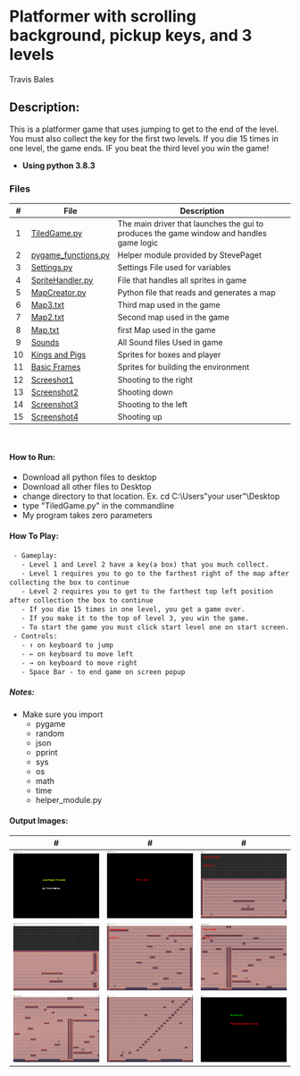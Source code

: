 # Platformer with scrolling background, pickup keys, and 3 levels
Travis Bales

## Description:
This is a platformer game that uses jumping to get to the end of the level. You must also collect the key for the first two levels.
If you die 15 times in one level, the game ends. IF you beat the third level you win the game!
<br>
- **Using python 3.8.3**

### Files

|   #   | File            | Description                                        |
| :---: | --------------- | -------------------------------------------------- |
|1| [TiledGame.py](https://github.com/travisbales2304/4443-2D-PyGame-Bales/blob/master/Assignments/P02/TiledGame.py) |The main driver that launches the gui to produces the game window and handles game logic|
|2|[pygame_functions.py](https://github.com/travisbales2304/4443-2D-PyGame-Bales/blob/master/Assignments/P02/pygame_functions.py)|Helper module provided by StevePaget |
|3|[Settings.py](https://github.com/travisbales2304/4443-2D-PyGame-Bales/blob/master/Assignments/P02/settings.py)|Settings File used for variables|
|4|[SpriteHandler.py](https://github.com/travisbales2304/4443-2D-PyGame-Bales/blob/master/Assignments/P02/SpriteHandler.py)|File that handles all sprites in game|
|5|[MapCreator.py](https://github.com/travisbales2304/4443-2D-PyGame-Bales/blob/master/Assignments/P02/MapCreator.py)|Python file that reads and generates a map|
|6|[Map3.txt](https://github.com/travisbales2304/4443-2D-PyGame-Bales/blob/master/Assignments/P02/Map3.txt)|Third map used in the game|
|7|[Map2.txt](https://github.com/travisbales2304/4443-2D-PyGame-Bales/blob/master/Assignments/P02/Map2.txt)|Second map used in the game|
|8|[Map.txt](https://github.com/travisbales2304/4443-2D-PyGame-Bales/blob/master/Assignments/P02/Map.txt)|first Map used in the game|
|9|[Sounds](https://github.com/travisbales2304/4443-2D-PyGame-Bales/tree/master/Assignments/P02/Sounds)|All Sound files Used in game|
|10|[Kings and Pigs](https://github.com/travisbales2304/4443-2D-PyGame-Bales/tree/master/Assignments/P02/Kings%20and%20Pigs/Sprites)|Sprites for boxes and player|
|11|[Basic Frames](https://github.com/travisbales2304/4443-2D-PyGame-Bales/tree/master/Assignments/P02/BasicFrames)|Sprites for building the environment|
|12|[Screeshot1](https://github.com/travisbales2304/4443-2D-PyGame-Bales/blob/master/Assignments/P1.04/shot1.png)|Shooting to the right |
|13|[Screenshot2](https://github.com/travisbales2304/4443-2D-PyGame-Bales/blob/master/Assignments/P1.04/shot2.png)|Shooting down|
|14|[Screenshot3](https://github.com/travisbales2304/4443-2D-PyGame-Bales/blob/master/Assignments/P1.04/shot3.png)|Shooting to the left|
|15|[Screenshot4](https://github.com/travisbales2304/4443-2D-PyGame-Bales/blob/master/Assignments/P1.04/shot4.png)|Shooting up|
<br>


#### How to Run:
  - Download all python files to desktop
  - Download all other files to Desktop
  - change directory to that location. Ex. cd C:\Users\"your user"\Desktop
  - type "TiledGame.py" in the commandline
  - My program takes zero parameters
 #### How To Play:
     - Gameplay:
       - Level 1 and Level 2 have a key(a box) that you much collect.
       - Level 1 requires you to go to the farthest right of the map after collecting the box to continue
       - Level 2 requires you to get to the farthest top left position after collection the box to continue
       - If you die 15 times in one level, you get a game over.
       - If you make it to the top of level 3, you win the game.
       - To start the game you must click start level one on start screen.
     - Controls:
       - ↑ on keyboard to jump
       - ← on keyboard to move left
       - → on keyboard to move right
       - Space Bar - to end game on screen popup
  
##### Notes:
  - Make sure you import
    - pygame
    - random
    - json
    - pprint
    - sys
    - os
    - math
    - time
    - helper_module.py
    
   #### Output Images:
   |#|#|#|
   |:--:|---|---|
   |<img src="Screenshot0.png" width="300">|<img src="Screenshot1.png" width="300">|<img src="Screenshot2.png" width="300">|
   |<img src="Screenshot3.png" width="300">|<img src="Screenshot4.png" width="300">|<img src="Screenshot5.png" width="300">|
   |<img src="Screenshot6.png" width="300">|<img src="Screenshot7.png" width="300">|<img src="Screenshot8.png" width="300">|
 

